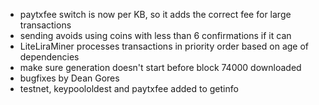 * paytxfee switch is now per KB, so it adds the correct fee for large transactions
* sending avoids using coins with less than 6 confirmations if it can
* LiteLiraMiner processes transactions in priority order based on age of dependencies
* make sure generation doesn't start before block 74000 downloaded
* bugfixes by Dean Gores
* testnet, keypoololdest and paytxfee added to getinfo
